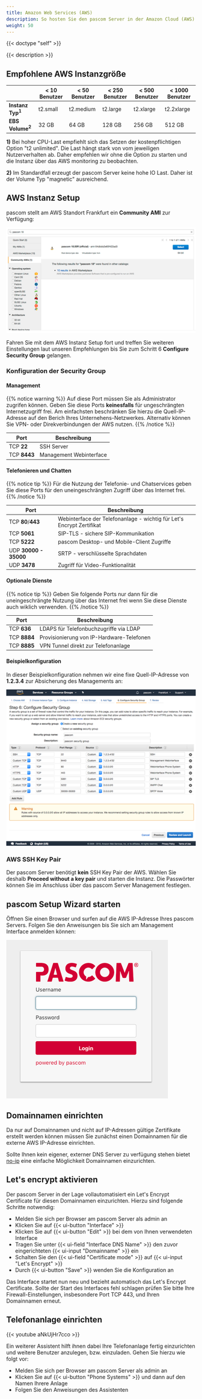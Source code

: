 ```yaml
---
title: Amazon Web Services (AWS)
description: So hosten Sie den pascom Server in der Amazon Cloud (AWS)
weight: 50
---
```


{{< doctype "self" >}} 
 
{{< description >}}

## Empfohlene AWS Instanzgröße 

|   |< 10 Benutzer|< 50 Benutzer|< 250 Benutzer|< 500 Benutzer|< 1000 Benutzer|
|---|---|---|---|---|---|
|**Instanz Typ<sup>1</sup>**|t2.small| t2.medium |t2.large| t2.xlarge | t2.2xlarge |
|**EBS Volume<sup>2</sup>**|32 GB|64 GB|128 GB|256 GB|512 GB|

**1)** Bei hoher CPU-Last empfiehlt sich das Setzen der kostenpflichtigen Option "t2 unlimited". Die Last hängt stark von vom jeweiligen Nutzerverhalten ab. Daher empfehlen wir ohne die Option zu starten und die Instanz über das AWS monitoring zu beobachten. 

**2)** Im Standardfall erzeugt der pascom Server keine hohe IO Last. Daher ist der Volume Typ "magnetic" ausreichend. 

## AWS Instanz Setup

pascom stellt am AWS Standort Frankfurt ein **Community AMI** zur Verfügung:

![AMI auswählen](select_ami.png "AMI auswählen")

Fahren Sie mit dem AWS Instanz Setup fort und treffen Sie weiteren Einstellungen laut unseren Empfehlungen bis Sie zum Schritt 6 **Configure Security Group** gelangen.


### Konfiguration der Security Group

#### Management

{{% notice warning %}}
Auf diese Port müssen Sie als Administrator zugrifen können. Geben Sie diese Ports **keinesfalls** für ungeschrängten Internetzugriff frei. Am einfachsten beschränken Sie hierzu die Quell-IP-Adresse auf den Berich Ihres Unternehens-Netzwerkes. Alternativ können Sie VPN- oder Direkverbindungen der AWS nutzen.
{{% /notice %}}

| Port | Beschreibung |
| ---- | ------------ |
| TCP **22** | SSH Server |
| TCP **8443** | Management Webinterface |

#### Telefonieren und Chatten

{{% notice tip %}}
Für die Nutzung der Telefonie- und Chatservices geben Sie diese Ports für den uneingeschrängten Zugriff über das Internet frei. 
{{% /notice %}}

| Port | Beschreibung |
| ---- | ------------ |
| TCP **80**/**443** | Webinterface der Telefonanlage - wichtig für Let's Encrypt Zertifikat |
| TCP **5061** | SIP-TLS - sichere SIP-Kommunikation |
| TCP **5222** | pascom Desktop- und Mobile-Client Zugriffe |
| UDP **30000 - 35000** | SRTP - verschlüsselte Sprachdaten |
| UDP **3478** | Zugriff für Video-Funktionalität |

#### Optionale Dienste

{{% notice tip %}}
Geben Sie folgende Ports nur dann für die uneingeschrängte Nutzung über das Internet frei wenn Sie diese Dienste auch wiklich verwenden. 
{{% /notice %}}

| Port | Beschreibung |
| ---- | ------------ |
| TCP **636** | LDAPS für Telefonbuchzugriffe via LDAP |
| TCP **8884**  | Provisionierung von IP-Hardware-Telefonen |
| TCP **8885**  | VPN Tunnel direkt zur Telefonanlage |

#### Beispielkonfiguration

In dieser Beispielkonfiguration nehmen wir eine fixe Quell-IP-Adresse von **1.2.3.4** zur Absicherung des Managements an: 

![AWS Security Group](aws-security-group.png "AWS Security Group")

### AWS SSH Key Pair

Der pascom Server benötigt **kein** SSH Key Pair der AWS. Wählen Sie deshalb **Proceed without a key pair** und starten die Instanz. Die Passwörter können Sie im Anschluss über das pascom Server Management festlegen.

## pascom Setup Wizard starten

Öffnen Sie einen Browser und surfen auf die AWS IP-Adresse Ihres pascom Servers. Folgen Sie den Anweisungen bis Sie sich am Management Interface anmelden können:

![pascom Server Management](management.png)

## Domainnamen einrichten

Da nur auf Domainnamen und nicht auf IP-Adressen gültige Zertifikate erstellt werden können müssen Sie zunächst einen Domainnamen für die externe AWS IP-Adresse einrichten.

Sollte Ihnen kein eigener, externer DNS Server zu verfügung stehen bietet [no-ip](https://www.noip.com/) eine einfache Möglichkeit  Domainnamen einzurichten.

## Let's encrypt aktivieren

Der pascom Server in der Lage vollautomatisiert ein Let's Encrypt Certificate für diesen Domainnamen einzurichten. Hierzu sind folgende Schritte notwendig:

* Melden Sie sich per Browser am pascom Server als admin an
* Klicken Sie auf {{< ui-button "Interface" >}}
* Klicken Sie auf {{< ui-button "Edit" >}} bei dem von Ihnen verwendeten Interface
* Tragen Sie unter {{< ui-field "Interface DNS Name" >}} den zuvor eingerichteten {{< ui-input "Domainname" >}} ein
* Schalten Sie den {{< ui-field "Certificate mode" >}} auf {{< ui-input "Let's Encrypt" >}}
* Durch {{< ui-button "Save" >}} wenden Sie die Konfiguration an

Das Interface startet nun neu und bezieht automatisch das Let's Encrypt Certificate. Sollte der Start des Interfaces fehl schlagen prüfen Sie bitte Ihre Firewall-Einstellungen, insbesondere Port TCP 443, und Ihren Domainnamen erneut.

## Telefonanlage einrichten

{{< youtube aNkUjHr7cco >}}

Ein weiterer Assistent hilft ihnen dabei Ihre Telefonanlage fertig einzurichten und weitere Benutzer anzulegen, bzw. einzuladen.
Gehen Sie hierzu wie folgt vor:

* Melden Sie sich per Browser am pascom Server als admin an
* Klicken Sie auf {{< ui-button "Phone Systems" >}} und dann auf den Namen Ihrere Anlage
* Folgen Sie den Anweisungen des Assistenten